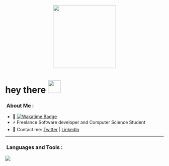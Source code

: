 <p align="center"><img src="https://wakatime.com/photo/018b821c-d9fc-42c8-b52e-7adba12899a1?s=420&cache=false&time=1741264535.1501997" width="200"/></p>

<h1 align="left">hey there <img src="https://media.giphy.com/media/hvRJCLFzcasrR4ia7z/giphy.gif" width="40"></h1>

### &nbsp;About Me :
- 🚀 <a href="https://wakatime.com/@mochaaless"> <img src="https://wakatime.com/badge/user/018b821c-d9fc-42c8-b52e-7adba12899a1.svg" alt="Wakatime Badge" > </a>
- ⚡ Freelance Software developer and Computer Science Student
- 💬 Contact me: [Twitter](https://twitter.com/mochaaless) | [LinkedIn](https://www.linkedin.com/in/david-mochales/)
  
---

### &nbsp;Languages and Tools :
![](https://skillicons.dev/icons?i=go,py,js,ts,java,cpp,electron,mongodb,mysql,postman,git,vscode&theme=light&perline=25)
